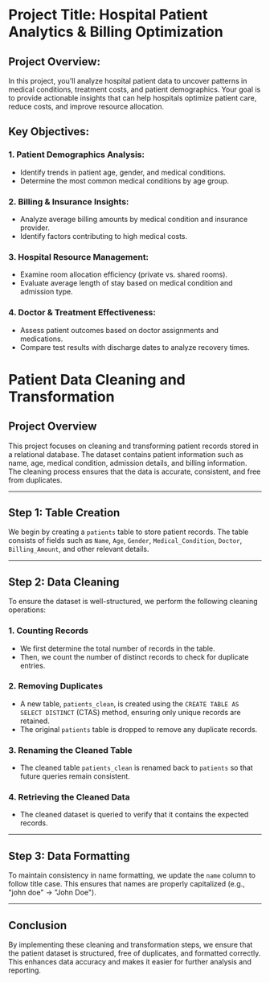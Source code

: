 # Project Title: Hospital Patient Analytics & Billing Optimization

## Project Overview:
In this project, you'll analyze hospital patient data to uncover patterns in medical conditions, treatment costs, and patient demographics. Your goal is to provide actionable insights that can help hospitals optimize patient care, reduce costs, and improve resource allocation.

## Key Objectives:

### 1. Patient Demographics Analysis:
- Identify trends in patient age, gender, and medical conditions.
- Determine the most common medical conditions by age group.

### 2. Billing & Insurance Insights:
- Analyze average billing amounts by medical condition and insurance provider.
- Identify factors contributing to high medical costs.

### 3. Hospital Resource Management:
- Examine room allocation efficiency (private vs. shared rooms).
- Evaluate average length of stay based on medical condition and admission type.

### 4. Doctor & Treatment Effectiveness:
- Assess patient outcomes based on doctor assignments and medications.
- Compare test results with discharge dates to analyze recovery times.

# **Patient Data Cleaning and Transformation**

## **Project Overview**
This project focuses on cleaning and transforming patient records stored in a relational database. The dataset contains patient information such as name, age, medical condition, admission details, and billing information. The cleaning process ensures that the data is accurate, consistent, and free from duplicates.

---

## **Step 1: Table Creation**
We begin by creating a `patients` table to store patient records. The table consists of fields such as `Name`, `Age`, `Gender`, `Medical_Condition`, `Doctor`, `Billing_Amount`, and other relevant details.

---

## **Step 2: Data Cleaning**
To ensure the dataset is well-structured, we perform the following cleaning operations:

### **1. Counting Records**
- We first determine the total number of records in the table.
- Then, we count the number of distinct records to check for duplicate entries.

### **2. Removing Duplicates**
- A new table, `patients_clean`, is created using the `CREATE TABLE AS SELECT DISTINCT` (CTAS) method, ensuring only unique records are retained.
- The original `patients` table is dropped to remove any duplicate records.

### **3. Renaming the Cleaned Table**
- The cleaned table `patients_clean` is renamed back to `patients` so that future queries remain consistent.

### **4. Retrieving the Cleaned Data**
- The cleaned dataset is queried to verify that it contains the expected records.

---

## **Step 3: Data Formatting**
To maintain consistency in name formatting, we update the `name` column to follow title case. This ensures that names are properly capitalized (e.g., "john doe" → "John Doe").

---

## **Conclusion**
By implementing these cleaning and transformation steps, we ensure that the patient dataset is structured, free of duplicates, and formatted correctly. This enhances data accuracy and makes it easier for further analysis and reporting.
